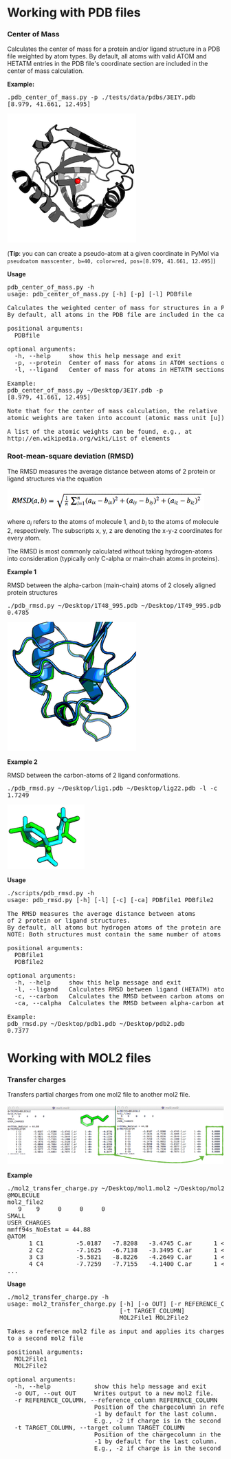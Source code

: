 # Working with PDB files

### Center of Mass

Calculates the center of mass for a protein and/or ligand structure in a PDB file weighted by atom types. By default, all atoms with valid ATOM and HETATM entries in the PDB file's coordinate section are included in the center of mass calculation.

**Example:**

<pre>.pdb_center_of_mass.py -p ./tests/data/pdbs/3EIY.pdb 
[8.979, 41.661, 12.495]</pre>


![](./images/ex_pdb_center_of_mass.png)

(**Tip**: you can can create a pseudo-atom at a given coordinate in PyMol via  
`pseudoatom masscenter, b=40, color=red, pos=[8.979, 41.661, 12.495]`)

**Usage**

<pre>
pdb_center_of_mass.py -h
usage: pdb_center_of_mass.py [-h] [-p] [-l] PDBfile

Calculates the weighted center of mass for structures in a PDB file.
By default, all atoms in the PDB file are included in the calculation.

positional arguments:
  PDBfile

optional arguments:
  -h, --help     show this help message and exit
  -p, --protein  Center of mass for atoms in ATOM sections only
  -l, --ligand   Center of mass for atoms in HETATM sections only

Example:
pdb_center_of_mass.py ~/Desktop/3EIY.pdb -p
[8.979, 41.661, 12.495]

Note that for the center of mass calculation, the relative
atomic weights are taken into account (atomic mass unit [u]).

A list of the atomic weights can be found, e.g., at
http://en.wikipedia.org/wiki/List_of_elements
</pre>


### Root-mean-square deviation (RMSD)

The RMSD measures the average distance between atoms of 2 protein or ligand structures via the equation

![](./images/rmsd_equation.png)

where *a<sub>i</sub>* refers to the atoms of molecule 1, and *b<sub>i</sub>* to the atoms of molecule 2, respectively. The subscripts x, y, z are denoting the x-y-z coordinates for every atom.

The RMSD is most commonly calculated without taking hydrogen-atoms into consideration (typically only C-alpha or main-chain atoms in proteins).


**Example 1**  

RMSD between the alpha-carbon (main-chain) atoms of 2 closely aligned protein structures
<pre>./pdb_rmsd.py ~/Desktop/1T48_995.pdb ~/Desktop/1T49_995.pdb -ca
0.4785</pre>

![](./images/ex_pdb_rmsd_prot.png)

**Example 2**  

RMSD between the carbon-atoms of 2 ligand conformations.
<pre>./pdb_rmsd.py ~/Desktop/lig1.pdb ~/Desktop/lig22.pdb -l -c
1.7249</pre>


![](./images/ex_pdb_rmsd.png)

**Usage**

<pre>
./scripts/pdb_rmsd.py -h
usage: pdb_rmsd.py [-h] [-l] [-c] [-ca] PDBfile1 PDBfile2

The RMSD measures the average distance between atoms 
of 2 protein or ligand structures.
By default, all atoms but hydrogen atoms of the protein are included in the RMSD calculation.
NOTE: Both structures must contain the same number of atoms in similar order.

positional arguments:
  PDBfile1
  PDBfile2

optional arguments:
  -h, --help     show this help message and exit
  -l, --ligand   Calculates RMSD between ligand (HETATM) atoms.
  -c, --carbon   Calculates the RMSD between carbon atoms only.
  -ca, --calpha  Calculates the RMSD between alpha-carbon atoms only.

Example:
pdb_rmsd.py ~/Desktop/pdb1.pdb ~/Desktop/pdb2.pdb
0.7377
</pre>

# Working with MOL2 files

### Transfer charges

Transfers partial charges from one mol2 file to another mol2 file.

![](./images/ex_mol2_transfer_charge.png)


**Example**


<pre>./mol2_transfer_charge.py ~/Desktop/mol1.mol2 ~/Desktop/mol2.mol2
@<TRIPOS>MOLECULE
mol2_file2
   9    9     0     0     0
SMALL
USER_CHARGES  
mmff94s_NoEstat = 44.88
@<TRIPOS>ATOM
      1 C1         -5.0187   -7.8208   -3.4745 C.ar      1 <0>        -0.0736
      2 C2         -7.1625   -6.7138   -3.3495 C.ar      1 <0>        -0.0770
      3 C3         -5.5821   -8.8226   -4.2649 C.ar      1 <0>        -0.1229
      4 C4         -7.7259   -7.7155   -4.1400 C.ar      1 <0>        -0.1228
...
</pre>

**Usage**

<pre>./mol2_transfer_charge.py -h
usage: mol2_transfer_charge.py [-h] [-o OUT] [-r REFERENCE_COLUMN]
                               [-t TARGET_COLUMN]
                               MOL2File1 MOL2File2

Takes a reference mol2 file as input and applies its charges
to a second mol2 file

positional arguments:
  MOL2File1
  MOL2File2

optional arguments:
  -h, --help            show this help message and exit
  -o OUT, --out OUT     Writes output to a new mol2 file.
  -r REFERENCE_COLUMN, --reference_column REFERENCE_COLUMN
                        Position of the chargecolumn in reference molecule.
                        -1 by default for the last column.
                        E.g., -2 if charge is in the second last column.
  -t TARGET_COLUMN, --target_column TARGET_COLUMN
                        Position of the chargecolumn in the to-be-fixed molecule.
                        -1 by default for the last column.
                        E.g., -2 if charge is in the second last column.</pre>
